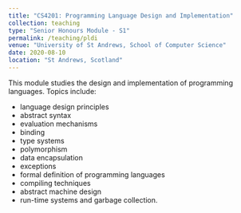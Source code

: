 ```yaml
---
title: "CS4201: Programming Language Design and Implementation"
collection: teaching
type: "Senior Honours Module - S1"
permalink: /teaching/pldi
venue: "University of St Andrews, School of Computer Science"
date: 2020-08-10
location: "St Andrews, Scotland"
---
```


This module studies the design and implementation of programming languages. Topics include:

<ul>
<li> language design principles </li>
<li> abstract syntax </li>
<li> evaluation mechanisms</li>
<li> binding</li>
<li> type systems </li>
<li> polymorphism</li>
<li> data encapsulation</li>
<li> exceptions</li>
<li> formal definition of programming languages</li>
<li> compiling techniques</li>
<li> abstract machine design</li>
<li> run-time systems and garbage collection.</li>
<ul>